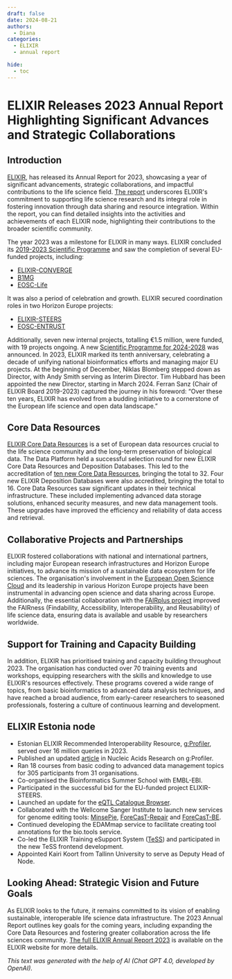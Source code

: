 ```yaml
---
draft: false
date: 2024-08-21
authors:
  - Diana
categories:
  - ELIXIR
  - annual report

hide:
  - toc
---
```


# ELIXIR Releases 2023 Annual Report Highlighting Significant Advances and Strategic Collaborations

<!-- more -->

## Introduction

[ELIXIR](https://elixir-europe.org/), has released its Annual Report for 2023, showcasing a year of significant advancements, strategic collaborations, and impactful contributions to the life science field. [The report](https://elixir-europe.org/news/elixir-releases-2023-annual-report) underscores ELIXIR's commitment to supporting life science research and its integral role in fostering innovation through data sharing and resource integration. Within the report, you can find detailed insights into the activities and achievements of each ELIXIR node, highlighting their contributions to the broader scientific community. 

The year 2023 was a milestone for ELIXIR in many ways. ELIXIR concluded its [2019-2023 Scientific Programme](https://elixir-europe.org/elixir-scientific-programme-2019-2023) and saw the completion of several EU-funded projects, including: 

* [ELIXIR-CONVERGE](https://elixir-europe.org/about-us/how-funded/eu-projects/converge) 
* [B1MG](https://digital-strategy.ec.europa.eu/en/policies/1-million-genomes)
* [EOSC-Life](https://www.eosc-life.eu/)

It was also a period of celebration and growth. ELIXIR secured coordination roles in two Horizon Europe projects: 

* [ELIXIR-STEERS](https://elixir-europe.org/about-us/how-funded/eu-projects/steers)
* [EOSC-ENTRUST](https://eosc-entrust.eu/) 

Additionally, seven new internal projects, totalling €1.5 million, were funded, with 19 projects ongoing. A new [Scientific Programme for 2024-2028](https://elixir-europe.org/sites/default/files/documents/elixir-programme-24-28-full.pdf) was announced.
In 2023, ELIXIR marked its tenth anniversary, celebrating a decade of unifying national bioinformatics efforts and managing major EU projects. At the beginning of December, Niklas Blomberg stepped down as Director, with Andy Smith serving as Interim Director. Tim Hubbard has been appointed the new Director, starting in March 2024. Ferran Sanz (Chair of ELIXIR Board 2019-2023) captured the journey in his foreword: “Over these ten years, ELIXIR has evolved from a budding initiative to a cornerstone of the European life science and open data landscape.”


## Core Data Resources

[ELIXIR Core Data Resources](https://elixir-europe.org/platforms/data/core-data-resources) is a set of European data resources crucial to the life science community and the long-term preservation of biological data. The Data Platform held a successful selection round for new ELIXIR Core Data Resources and Deposition Databases. This led to the accreditation of [ten new Core Data Resources](https://elixir-europe.org/news/resource-announcement-2023), bringing the total to 32. Four new ELIXIR Deposition Databases were also accredited, bringing the total to 16.
Core Data Resources saw significant updates in their technical infrastructure. These included implementing advanced data storage solutions, enhanced security measures, and new data management tools. These upgrades have improved the efficiency and reliability of data access and retrieval.


## Collaborative Projects and Partnerships

ELIXIR fostered collaborations with national and international partners, including major European research infrastructures and Horizon Europe initiatives, to advance its mission of a sustainable data ecosystem for life sciences. The organisation's involvement in the [European Open Science Cloud](https://eosc.eu/) and its leadership in various Horizon Europe projects have been instrumental in advancing open science and data sharing across Europe. Additionally, the essential collaboration with the [FAIRplus project](https://fairplus-project.eu/) improved the FAIRness (Findability, Accessibility, Interoperability, and Reusability) of life science data, ensuring data is available and usable by researchers worldwide.


## Support for Training and Capacity Building

In addition, ELIXIR has prioritised training and capacity building throughout 2023. The organisation has conducted over 70 training events and workshops, equipping researchers with the skills and knowledge to use ELIXIR's resources effectively. These programs covered a wide range of topics, from basic bioinformatics to advanced data analysis techniques, and have reached a broad audience, from early-career researchers to seasoned professionals, fostering a culture of continuous learning and development.


## ELIXIR Estonia node

* Estonian ELIXIR Recommended Interoperability Resource, [g:Profiler](https://biit.cs.ut.ee/gprofiler/gost), served over 16 million queries in 2023. 
* Published an updated [article](https://doi.org/10.1093/nar/gkad347) in Nucleic Acids Research on g:Profiler. 
* Ran 18 courses from basic coding to advanced data management topics for 305 participants from 31 organisations.
* Co-organised the Bioinformatics Summer School with EMBL-EBI.
* Participated in the successful bid for the EU-funded project ELIXIR-STEERS.
* Launched an update for the [eQTL Catalogue Browser](https://elixir.ut.ee/eqtl/).
* Collaborated with the Wellcome Sanger Institute to launch new services for genome editing tools: [MinsePie](https://elixir.ut.ee/minsepie), [ForeCasT-Repair](https://elixir.ut.ee/forecast-repair)  and [ForeCasT-BE](https://elixir.ut.ee/forecast-be).
* Continued developing the EDAMmap service to facilitate creating tool annotations for the bio.tools service.
* Co-led the ELIXIR Training eSupport System ([TeSS](https://tess.elixir-europe.org/)) and participated in the new TeSS frontend development.
* Appointed Kairi Koort from Tallinn University to serve as Deputy Head of Node.


## Looking Ahead: Strategic Vision and Future Goals

As ELIXIR looks to the future, it remains committed to its vision of enabling sustainable, interoperable life science data infrastructure. The 2023 Annual Report outlines key goals for the coming years, including expanding the Core Data Resources and fostering greater collaboration across the life sciences community.
[The full ELIXIR Annual Report 2023](https://elixir-europe.org/sites/default/files/documents/annual-report-2023.pdf) is available on the ELIXIR website for more details.



*This text was generated with the help of AI (Chat GPT 4.0, developed by OpenAI).*
